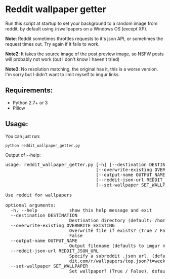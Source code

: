 # Reddit wallpaper getter

Run this script at startup to set your background to a random image from reddit, by default using /r/wallpapers on a Windows OS (except XP).

**Note**: Reddit sometimes throttles requests to it's json API, or sometimes the request times out. Try again if it fails to work.

**Note2**: It takes the source image of the post preview image, so NSFW posts will probably not work (but I don't know I haven't tried)

**Note3**: No resolution matching, the original has it, this is a worse version. I'm sorry but I didn't want to limit myself to imgur links.

## Requirements:

* Python 2.7+ or 3
* Pillow

## Usage:

You can just run:

    python reddit_wallpaper_getter.py

Output of --help:

<pre>
usage: reddit_wallpaper_getter.py [-h] [--destination DESTINATION]
                                  [--overwrite-existing OVERWRITE_EXISTING]
                                  [--output-name OUTPUT_NAME]
                                  [--reddit-json-url REDDIT_JSON_URL]
                                  [--set-wallpaper SET_WALLPAPER]

Use reddit for wallpapers

optional arguments:
  -h, --help            show this help message and exit
  --destination DESTINATION
                        Destination directory (default: /home/b/.r_wallpapers)
  --overwrite-existing OVERWRITE_EXISTING
                        Overwrite file if exists? (True / False), default is
                        False
  --output-name OUTPUT_NAME
                        Output filename (defaults to imgur name)
  --reddit-json-url REDDIT_JSON_URL
                        Specify a subreddit .json url. (default http://www.red
                        dit.com/r/wallpapers/top.json?t=week&limit=50)
  --set-wallpaper SET_WALLPAPER
                        Set wallpaper? (True / False), default is True

</pre>
